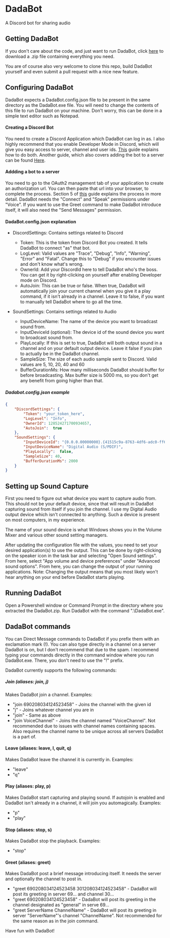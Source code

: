 # DadaBot
A Discord bot for sharing audio

## Getting DadaBot
If you don't care about the code, and just want to run DadaBot, click [here](https://github.com/Scrattlebeard/DadaBot/raw/master/release/DadaBot.zip) to download a .zip file containing everything you need.

You are of course also very welcome to clone this repo, build DadaBot yourself and even submit a pull request with a nice new feature.

## Configuring DadaBot
DadaBot expects a DadaBot.config.json file to be present in the same directory as the DadaBot.exe file. You will need to change the contents of this file to run DadaBot on your machine. Don't worry, this can be done in a simple text editor such as Notepad.

#### Creating a Discord Bot
You need to create a Discord Application which DadaBot can log in as. I also highly recommend that you enable Developer Mode in Discord, which will give you easy access to server, channel and user ids. [This](https://github.com/discord-apps/bot-tutorial) guide explains how to do both. Another guide, which also covers adding the bot to a server can be found [Here](https://dsharpplus.github.io/articles/basics/bot_account.html).

#### Addding a bot to a server
You need to go to the OAuth2 management tab of your application to create an authorization url. You can then paste that url into your browser, to complete the process. Section 5 of [this](https://www.writebots.com/discord-bot-token/) guide explains the process in more detail. DadaBot needs the "Connect" and "Speak" permissions under "Voice". If you want to use the Greet command to make DadaBot introduce itself, it will also need the "Send Messages" permission.

#### DadaBot.config.json explanation
- DiscordSettings: Contains settings related to Discord
  - Token: This is the token from Discord Bot you created. It tells DadaBot to connect "as" that bot.
  - LogLevel: Valid values are "Trace", "Debug", "Info", "Warning", "Error" and "Fatal". Change this to "Debug" if you encounter issues and don't know what's wrong.
  - OwnerId: Add your DiscordId here to tell DadaBot who's the boss. You can get it by right-clicking on yourself after enabling Developer mode on Discord.
  - AutoJoin: This can be true or false. When true, DadaBot will automatically join your current channel when you give it a play command, if it isn't already in a channel. Leave it to false, if you want to manually tell DadaBot where to go all the time.
  
- SoundSettings: Contains settings related to Audio  
  - InputDeviceName: The name of the device you want to broadcast sound from.
  - InputDeviceId (optional): The device id of the sound device you want to broadcast sound from.
  - PlayLocally: If this is set to true, DadaBot will both output sound in a channel and on your default output device. Leave it false if you plan to actually be in the DadaBot channel.
  - SampleSize: The size of each audio sample sent to Discord. Valid values are 5, 10, 20, 40 and 60
  - BufferDurationMs: How many milliseconds DadaBot should buffer for before broadcasting. Max buffer size is 5000 ms, so you don't get any benefit from going higher than that.

##### Dadabot.config.json example
```json
{
    "DiscordSettings": {
        "Token": "your_token_here",
        "LogLevel": "Info",
        "OwnerId": 128524271700934657,
        "AutoJoin":  true
    },
    "SoundSettings": {
        "InputDeviceId": "{0.0.0.00000000}.{41515c9a-8763-4df6-adc0-ff6412e2519e}",
        "InputDeviceName": "Digital Audio (S/PDIF)",
        "PlayLocally":  false,
        "SampleSize": 40,
        "BufferDurationMs": 2000
    }
}
```

## Setting up Sound Capture
First you need to figure out what device you want to capture audio from. This should not be your default device, since that will result in DadaBot capturing sound from itself if you join the channel. I use my Digital Audio output device which isn't connected to anything. Such a device is present on most computers, in my experience.

The name of your sound device is what Windows shows you in the Volume Mixer and various other sound setting managers.

After updating the configuration file with the values, you need to set your desired application(s) to use the output. This can be done by right-clicking on the speaker icon in the task bar and selecting "Open Sound settings". From here, select "App volume and device preferences" under "Advanced sound options". From here, you can change the output of your running applications. Note: Changing the output means that you most likely won't hear anything on your end before DadaBot starts playing.

## Running DadaBot
Open a Powershell window or Command Prompt in the directory where you extracted the DadaBot.zip. Run DadaBot with the command ".\DadaBot.exe".

## DadaBot commands
You can Direct Message commands to DadaBot if you prefix them with an exclamation mark (!). You can also type directly in a channel on a server DadaBot is on, but I don't recommend that due to the spam. I recommend typing your commands directly in the command window where you run DadaBot.exe. There, you don't need to use the "!" prefix.

DadaBot currently supports the following commands:

##### Join (aliases: join, j)
Makes DadaBot join a channel. Examples:
- "join 690208034124523458" - Joins the channel with the given id
- "j" - Joins whatever channel you are in
- "join" - Same as above
- "join VoiceChannel" - Joins the channel named "VoiceChannel". Not recommended due to issues with channel names containing spaces. Also requires the channel name to be unique across all servers DadaBot is a part of.

#### Leave (aliases: leave, l, quit, q)
Makes DadaBot leave the channel it is currently in. Examples:
- "leave"
- "q"

#### Play (aliases: play, p)
Makes DadaBot start capturing and playing sound. If autojoin is enabled and DadaBot isn't already in a channel, it will join you automagically. Examples:
- "p"
- "play"

#### Stop (aliases: stop, s)
Makes DadaBot stop the playback. Examples:
- "stop"

#### Greet (aliases: greet)
Makes DadaBot post a brief message introducing itself. It needs the server and optionally the channel to post in.
- "greet 690208034124523458 301208034124523458" - DadaBot will post its greeting in server 69... and channel 30...
- "greet 690208034124523458" - DadaBot will post its greeting in the channel designated as "general" in serve 69...
- "greet ServerName ChannelName" - DadaBot will post its greeting in server "ServerName"'s channel "ChannelName". Not recommended for the same reason as in the join command.


Have fun with DadaBot!
